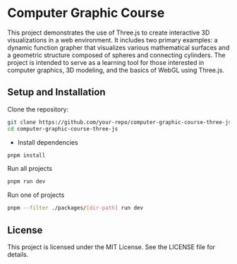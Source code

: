 # Computer Graphic Course

This project demonstrates the use of Three.js to create interactive 3D visualizations in a web environment. It includes two primary examples: 
a dynamic function grapher that visualizes various mathematical surfaces and a geometric structure composed of spheres and connecting cylinders. 
The project is intended to serve as a learning tool for those interested in computer graphics, 3D modeling, and the basics of WebGL using Three.js.

## Setup and Installation

Clone the repository:

```bash
git clone https://github.com/your-repo/computer-graphic-course-three-js.git
cd computer-graphic-course-three-js
```

- Install dependencies 
```bash
pnpm install
```

Run all projects

```bash
pnpm run dev
```

Run one of projects

```bash
pnpm --filter ./packages/[dir-path] run dev
```

## License
This project is licensed under the MIT License. See the LICENSE file for details.
